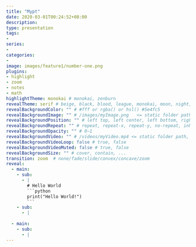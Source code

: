 ```yaml
---
title: "Mypt"
date: 2020-03-01T00:24:52+08:00
description: 
type: presentation
tags:
-
series:
-
categories:
-
image: images/feature1/number-one.png
plugins:
- highlight
- zoom
- notes
- math
highlightTheme: monokai # monokai, zenburn
revealTheme: serif # beige, black, blood, league, monokai, moon, night, serif, simple, sky, solarized, white
revealBackgroundColor: "" # #fff or rgba() or hsl() #5e4fc5
revealBackgroundImage: "" # /images/myImage.png   <= static folder path
revealBackgroundPosition: "" # left top, left center, left bottom, right top, right center ...
revealBackgroundRepeat: "" # repeat, repeat-x, repeat-y, no-repeat, inherit
revealBackgroundOpacity: "" # 0~1
revealBackgroundVideo: "" # /videos/myVideo.mp4 <= static folder path, A single video source, or a comma separated list of video sources.
revealBackgroundVideoLoop: false # true, false
revealBackgroundVideoMuted: false # true, false
revealBackgroundSize: "" # cover, contain, ...
transition: zoom  # none/fade/slide/convex/concave/zoom
reveal: 
  - main:
    - sub: 
      - |
        # Hello World
        ```python
        print("Hello World!")
        ```
    - sub: 
      - | 
      
  - main:
    - sub: 
      - | 
---
```



